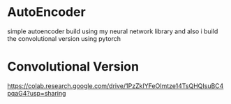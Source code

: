 # AutoEncoder
simple autoencoder build using my neural network library and also i build the convolutional version using pytorch

# Convolutional Version
https://colab.research.google.com/drive/1PzZkIYFeOImtze14TsQHQIsuBC4pqaG4?usp=sharing
